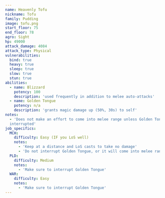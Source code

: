 ```yaml
---
name: Heavenly Tofu
nickname: Tofu
family: Pudding
image: tofu.png
start_floor: 75
end_floor: 78
agro: Sight
hp: 49000
attack_damage: 4084
attack_type: Physical
vulnerabilities:
  bind: true
  heavy: true
  sleep: true
  slow: true
  stun: true
abilities:
  - name: Blizzard
    potency: 100
    description: 'used frequently in addition to melee auto-attacks'
  - name: Golden Tongue
    potency: n/a
    description: 'grants magic damage up (50%, 30s) to self'
notes:
  - 'Does not make an effort to come into melee range unless Golden Tongue is
  interrupted'
job_specifics:
  MCH:
    difficulty: Easy (IF you LoS well)
    notes:
      - 'Keep at a distance and LoS casts to take no damage'
      - 'Do not interrupt Golden Tongue, or it will come into melee range'
  PLD:
    difficulty: Medium
    notes:
      - 'Make sure to interrupt Golden Tongue'
  WAR:
    difficulty: Easy
    notes:
      - 'Make sure to interrupt Golden Tongue'
---
```


